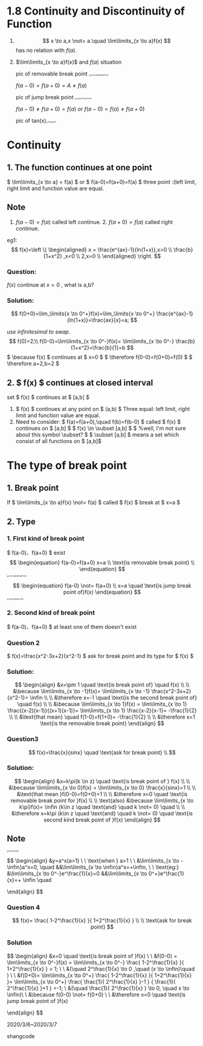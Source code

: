 # 1.8 Continuity and Discontinuity of Function

1. $$ x \to a,x \not= a.\quad \lim\limits_{x \to a}f(x) $$ has no relation with $f(a)$.

2. $\lim\limits_{x \to a}f(x)$ and $f(a)$ situation

   pic of removable break point	 <img src="Pic\removableBreakPoint.png" alt="removableBreakPoint" style="zoom:33%;" />
   
      $f(a-0)=f(a+0)=A \not=f(a)$
   
      pic of jump break point
   <img src="Pic\JumpBreakpoint.png" alt="Jump Break Point" style="zoom:33%;">


   $f(a-0) \not= f(a+0)=f(a)$ or $f(a-0)=f(a) \not= f(a+0)$

   pic of tan(x)<img src="Pic/TangentX.png" alt="TangentX" style="zoom:33%;" />

# Continuity

## 1. The function continues at one point

$ \lim\limits_{x \to a} = f(a) $
or
$ f(a-0)=f(a+0)=f(a) $
three point :(left limit, right limit and function value are equal.

## Note

1. $f(a-0) = f(a)$ called left continue.
 	2. $f(a+0) = f(a)$ called right continue.

eg1: 
$$
f(x)=\left \{ 
\begin{aligned} 
x = \frac{e^{ax}-1}{ln(1+x)},x>0 \\ 
\frac{b}{1+x^2} ,x<0 \\
2,x=0 	\\
\end{aligned} 
\right.
$$

### Question:

$f(x)$ continue at $x=0$ , what is a,b?

### Solution:

$$
f(0+0)=\lim_\limits{x \to 0^+}f(x)=\lim_\limits{x \to 0^+} \frac{e^{ax}-1}{ln(1+x)}=\frac{ax}{x}=a;
$$

*use infinitesimal to swap.*
$$
f(0)=2;\\
f(0-0)=\lim\limits_{x \to 0^-}f(x)= \lim\limits_{x \to 0^-} \frac{b}{1+x^2}=\frac{b}{1}=b
$$
$ \because f(x) $ continues at $ x=0 $ 
$ \therefore f(0-0)=f(0+0)=f(0) $
$ \therefore a=2,b=2 $

## 2. $ f(x) $ continues at closed interval

set $ f(x) $ continues at $ [a,b] $
1. $ f(x) $ continues at any point on $ (a,b) $
Three equal: left limit, right limit and function value are equal.
2. Need to consider: $ f(a)=f(a+0),\quad f(b)=f(b-0) $ 
	called $ f(x) $ continues on $ [a,b] $
    $ f(x) \in \subset [a,b] $ 
    $ %well, I'm not sure about this symbol \subset? $
    $ \subset [a,b] $ means a set which consist of all functions on $ [a,b]$

# The type of break point

## 1. Break point
If $ \lim\limits_{x \to a}f(x) \not= f(a) $ called $ f(x) $ break at $ x=a $ 

## 2. Type
### 1. First kind of break point

$ f(a-0)、f(a+0) $ exist
$$
\begin{equation}
f(a-0)=f(a+0)
x=a \\
\text{is removable break point} \\
\end{equation}
$$
<img src="Pic\removableBreakPoint.png" alt="removableBreakPoint" style="zoom:33%;" />

$$
\begin{equation}
f(a-0) \not= f(a+0) \\
x=a \quad \text{is jump break point of}f(x)
\end{equation}
$$
<img src="Pic\JumpBreakpoint.png" alt="Jump Break Point" style="zoom:33%;">

### 2. Second kind of break point

$ f(a-0)、f(a+0) $ at least one of them doesn't exist

### Question 2

$ f(x)=\frac{x^2-3x+2}{x^2-1} $ ask for break point and its type for $ f(x) $

### Solution:

$$
\begin{align}
&x=\pm 1 \quad \text{is break point of} \quad f(x) \\
\\
&\because 
\lim\limits_{x \to -1}f(x)= 
\lim\limits_{x \to -1} \frac{x^2-3x+2}{x^2-1}=
\infin \\
\\
&\therefore x=-1 \quad \text{is the second break point of} \quad f(x) \\
\\
&\because
\lim\limits_{x \to 1}f(x) = 
\lim\limits_{x \to 1} \frac{(x-2)(x-1)}{(x+1)(x-1)}=
\lim\limits_{x \to 1} \frac{x-2}{x-1}=
-\frac{1}{2} \\
\\
&\text{that mean} \quad f(1-0)=f(1+0)= -\frac{1}{2}	\\
\\
&\therefore x=1 \text{is the removable break point}
\end{align}
$$

### Question3
$$
f(x)=\frac{x}{sinx} \quad \text{ask for break point}	\\
$$
### Solution:
$$
\begin{align}
&x=k\pi(k \in z) \quad \text{is break point of } f(x) \\
\\
&\because 
\lim\limits_{x \to 0}f(x) = 
\lim\limits_{x \to 0} \frac{x}{sinx}=1 \\
\\
&\text{that mean }f(0-0)=f(0+0)=1	\\
\\
&\therefore x=0 \quad
\text{is removable break point for }f(x)	\\
\\
\text{also}
&\because \lim\limits_{x \to k\pi}f(x)= \infin
(k\in z \quad \text{and} \quad k \not= 0)	\quad	\\
\\
&\therefore x=k\pi (k\in z \quad \text{and} \quad k \not= 0)	\quad
\text{is second kind break point of }f(x)
\end{align}
$$

## Note

<img src="Pic/exponential.png" alt="exponential" style="zoom:33%;" />

$$
\begin{align}
&y=a^x(a>1)	\\
\\
\text{when } a>1	\\
\\
&\lim\limits_{x \to -\infin}a^x=0, \quad
&&\lim\limits_{x \to \infin}a^x=+\infin,	\\
\\
\text{eg:} 
&\lim\limits_{x \to 0^-}e^\frac{1}{x}=0
&&\lim\limits_{x \to 0^+}e^\frac{1}{x}=+ \infin	\quad

\end{align}
$$

### Question 4
$$
f(x)= \frac{ 1-2^\frac{1}{x} }{ 1+2^\frac{1}{x} }	\\
\\
\text{ask for break point}
$$

### Solution
$$
\begin{align}
&x=0 \quad \text{is break point of }f(x)	\\
\\
&f(0-0) =
\lim\limits_{x \to 0^-}f(x) = 
\lim\limits_{x \to 0^-} \frac{ 1-2^\frac{1}{x} }{ 1+2^\frac{1}{x} }
=	1;	\\
\\
&(\quad 2^\frac{1}{x} \to 0 ,\quad (x \to \infin)\quad )	\\
\\
&f(0+0)=
\lim\limits_{x \to 0^+} \frac{ 1-2^\frac{1}{x} }{ 1+2^\frac{1}{x} }=
\lim\limits_{x \to 0^+} \frac{ \frac{1}{ 2^\frac{1}{x} }-1 }
{ \frac{1}{ 2^\frac{1}{x} }+1 }
=-1;
\\
&(\quad \frac{1}{ 2^\frac{1}{x} } \to 0, \quad x \to \infin)\\
\\
&\because f(0-0) \not= f(0+0)	\\
\\
&\therefore x=0	\quad 
\text{is jump break point of }f(x)

\end{align}
$$



2020/3/6~2020/3/7

shangcode
